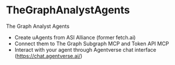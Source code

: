 # TheGraphAnalystAgents
The Graph Analyst Agents

- Create uAgents from ASI Alliance (former fetch.ai)
- Connect them to The Graph Subgraph MCP and Token API MCP
- Interact with your agent through Agentverse chat interface (https://chat.agentverse.ai/)
